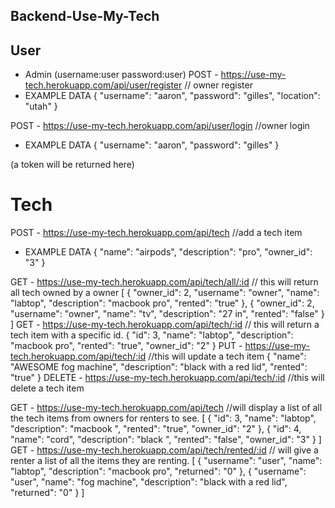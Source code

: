 ## Backend-Use-My-Tech

## User

- Admin (username:user password:user)
  POST - https://use-my-tech.herokuapp.com/api/user/register
  // owner register
- EXAMPLE DATA
  {
  "username": "aaron",
  "password": "gilles",
  "location": "utah"
  }

POST - https://use-my-tech.herokuapp.com/api/user/login
//owner login

- EXAMPLE DATA
  {
  "username": "aaron",
  "password": "gilles"
  }

(a token will be returned here)

# Tech

POST - https://use-my-tech.herokuapp.com/api/tech
//add a tech item

- EXAMPLE DATA
  {
  "name": "airpods",
  "description": "pro",
  "owner_id": "3"
  }

GET - https://use-my-tech.herokuapp.com/api/tech/all/:id
// this will return all tech owned by a owner
[
{
"owner_id": 2,
"username": "owner",
"name": "labtop",
"description": "macbook pro",
"rented": "true"
},
{
"owner_id": 2,
"username": "owner",
"name": "tv",
"description": "27 in",
"rented": "false"
}
]
GET - https://use-my-tech.herokuapp.com/api/tech/:id
// this will return a tech item with a specific id.
{
"id": 3,
"name": "labtop",
"description": "macbook pro",
"rented": "true",
"owner_id": "2"
}
PUT - https://use-my-tech.herokuapp.com/api/tech/:id
//this will update a tech item
{
"name": "AWESOME fog machine",
"description": "black with a red lid",
"rented": "true"
}
DELETE - https://use-my-tech.herokuapp.com/api/tech/:id
//this will delete a tech item

GET - https://use-my-tech.herokuapp.com/api/tech
//will display a list of all the tech items from owners for renters to see.
[
{
"id": 3,
"name": "labtop",
"description": "macbook ",
"rented": "true",
"owner_id": "2"
},
{
"id": 4,
"name": "cord",
"description": "black ",
"rented": "false",
"owner_id": "3"
}
]
GET - https://use-my-tech.herokuapp.com/api/tech/rented/:id
// will give a renter a list of all the items they are renting.
[
{
"username": "user",
"name": "labtop",
"description": "macbook pro",
"returned": "0"
},
{
"username": "user",
"name": "fog machine",
"description": "black with a red lid",
"returned": "0"
}
]
